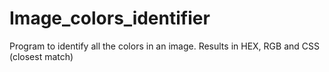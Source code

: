 # Image_colors_identifier
Program to identify all the colors in an image. Results in HEX, RGB and CSS (closest match)
